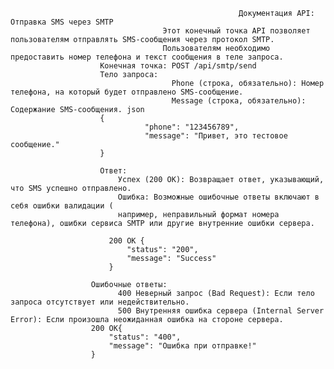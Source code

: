                                                        Документация API: Отправка SMS через SMTP
                                      Этот конечный точка API позволяет пользователям отправлять SMS-сообщения через протокол SMTP. 
                                      Пользователям необходимо предоставить номер телефона и текст сообщения в теле запроса.
                        Конечная точка: POST /api/smtp/send
                        Тело запроса:
                                        Phone (строка, обязательно): Номер телефона, на который будет отправлено SMS-сообщение.
                                        Message (строка, обязательно): Содержание SMS-сообщения. json
                        {
                                  "phone": "123456789",
                                  "message": "Привет, это тестовое сообщение."
                        }

                        Ответ:
                            Успех (200 OK): Возвращает ответ, указывающий, что SMS успешно отправлено.
                            Ошибка: Возможные ошибочные ответы включают в себя ошибки валидации (
                            например, неправильный формат номера телефона), ошибки сервиса SMTP или другие внутренние ошибки сервера.

                          200 OK {
                              "status": "200",
                              "message": "Success"
                          }

                      Ошибочные ответы:
                            400 Неверный запрос (Bad Request): Если тело запроса отсутствует или недействительно.
                            500 Внутренняя ошибка сервера (Internal Server Error): Если произошла неожиданная ошибка на стороне сервера.
                      200 OK{
                          "status": "400",
                          "message": "Ошибка при отправке!"
                      }


